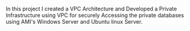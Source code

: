 In this project I created a VPC Architecture and Developed a Private Infrastructure using VPC for securely Accessing the private databases using AMI's Windows Server and Ubuntu linux Server.
